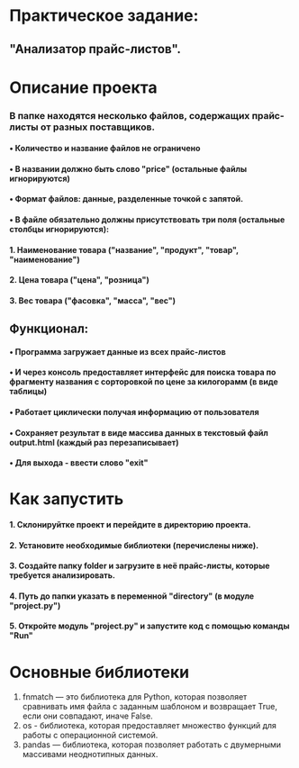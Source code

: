 # Практическое задание:
## "Анализатор прайс-листов".

# Описание проекта

  ### В папке находятся несколько файлов, содержащих прайс-листы от разных поставщиков.

####	• Количество и название файлов не ограничено
####	• В названии должно быть слово "price" (остальные файлы игнорируются)
####	• Формат файлов: данные, разделенные точкой с запятой.
####	• В файле обязательно должны присутствовать три поля (остальные столбцы игнорируются):
####	    1. Наименование товара ("название", "продукт", "товар", "наименование")
####	    2. Цена товара ("цена", "розница")
####	    3. Вес товара ("фасовка", "масса", "вес")
  
## Функционал:
  
####	• Программа загружает данные из всех прайс-листов
####	• И через консоль предоставляет интерфейс для поиска товара по фрагменту названия с сорторовкой по цене за килогорамм (в виде таблицы)
####	• Работает циклически получая информацию от пользователя
####	• Сохраняет результат в виде массива данных в текстовый файл output.html (каждый раз перезаписывает)
####	• Для выхода - ввести слово "exit"

# Как запустить
  
####  1. Склонируйтке проект и перейдите в директорию проекта.
####  2. Установите необходимые библиотеки (перечислены ниже).
####  3. Создайте папку folder и загрузите в неё прайс-листы, которые требуется анализировать.
####  4. Путь до  папки указать в переменной "directory" (в модуле "project.py")
####  5. Откройте модуль "project.py" и запустите код с помощью команды "Run"

# Основные библиотеки

1. fnmatch — это библиотека для Python, которая позволяет сравнивать имя файла с заданным шаблоном и возвращает True, если они совпадают, иначе False.
2. os - библиотека, которая предоставляет множество функций для работы с операционной системой.
3. pandas — библиотека, которая позволяет работать с двумерными массивами неоднотипных данных.
